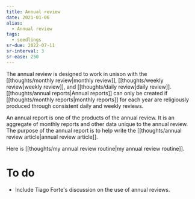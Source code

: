 ```yaml
---
title: Annual review
date: 2021-01-06
alias:
  - Annual review
tags:
  - seedlings
sr-due: 2022-07-11
sr-interval: 3
sr-ease: 250
---
```

The annual review is designed to work in unison with the [[thoughts/monthly review|monthly review]], [[thoughts/weekly review|weekly review]], and [[thoughts/daily review|daily review]]. [[thoughts/annual reports|Annual reports]] can only be created if [[thoughts/monthly reports|monthly reports]] for each year are religiously produced through consistent daily and weekly reviews.

An annual report is one of the products of the annual review. It is an aggregate of monthly reports and other data unique to the annual review. The purpose of the annual report is to help write the [[thoughts/annual review article|annual review article]].

Here is [[thoughts/my annual review routine|my annual review routine]].

# To do

- Include Tiago Forte's discussion on the use of annual reviews.